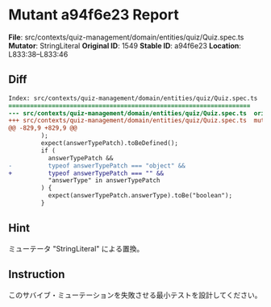 # Mutant a94f6e23 Report

**File**: src/contexts/quiz-management/domain/entities/quiz/Quiz.spec.ts
**Mutator**: StringLiteral
**Original ID**: 1549
**Stable ID**: a94f6e23
**Location**: L833:38–L833:46

## Diff

```diff
Index: src/contexts/quiz-management/domain/entities/quiz/Quiz.spec.ts
===================================================================
--- src/contexts/quiz-management/domain/entities/quiz/Quiz.spec.ts	original
+++ src/contexts/quiz-management/domain/entities/quiz/Quiz.spec.ts	mutated #1549
@@ -829,9 +829,9 @@
         );
         expect(answerTypePatch).toBeDefined();
         if (
           answerTypePatch &&
-          typeof answerTypePatch === "object" &&
+          typeof answerTypePatch === "" &&
           "answerType" in answerTypePatch
         ) {
           expect(answerTypePatch.answerType).toBe("boolean");
         }
```

## Hint

ミューテータ "StringLiteral" による置換。

## Instruction

このサバイブ・ミューテーションを失敗させる最小テストを設計してください。
